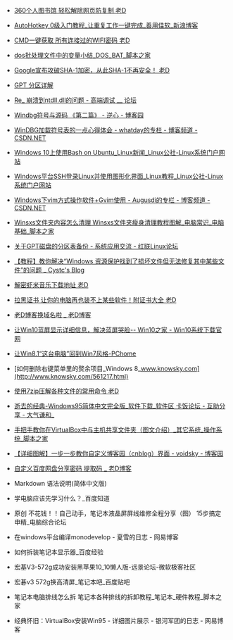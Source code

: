 + [360个人图书馆 轻松解除网页防复制  老D](https://laod.cn/black-technology/360doc-copy.html)

+ [AutoHotkey 0级入门教程_让重复工作一键完成_善用佳软_新浪博客](http://blog.sina.com.cn/s/blog_46dac66f010005g7.html)

+ [CMD一键获取 所有连接过的WIFI密码  老D](https://laod.cn/black-technology/cmd-obtain-wifi-password.html)

+ [dos批处理文件中的变量小结_DOS_BAT_脚本之家](http://www.jb51.net/article/49196.htm)

+ [Google宣布攻破SHA-1加密，从此SHA-1不再安全！  老D](https://laod.cn/news/google-sha-1.html)

+ [GPT 分区详解 ](http://www.jinbuguo.com/storage/gpt.html)

+ [Re_ 崩溃到ntdll.dll的问题 - 高端调试 __ 论坛](http://advdbg.org/forums/5776/ShowPost.aspx)

+ [Windbg符号与源码 《第二篇》 - 逆心 - 博客园](http://www.cnblogs.com/kissdodog/p/3729396.html)

+ [WinDBG加载符号表的一点心得体会 - whatday的专栏 - 博客频道 - CSDN.NET](http://blog.csdn.net/whatday/article/details/7100292)

+ [Windows 10上使用Bash on Ubuntu_Linux新闻_Linux公社-Linux系统门户网站](http://www.linuxidc.com/Linux/2016-04/130016.htm)

+ [Windows平台SSH登录Linux并使用图形化界面_Linux教程_Linux公社-Linux系统门户网站](http://www.linuxidc.com/Linux/2011-09/42340.htm)

+ [Windows下vim方式操作软件+Gvim使用 - Augusdi的专栏 - 博客频道 - CSDN.NET](http://blog.csdn.net/augusdi/article/details/43970341)

+ [Winsxs文件夹内容怎么清理 Winsxs文件夹瘦身清理教程图解_电脑常识_电脑基础_脚本之家](http://www.jb51.net/diannaojichu/164281.html)

+ [关于GPT磁盘的分区表备份 - 系统应用交流 - 红联Linux论坛](http://www.linuxdiyf.com/bbs/thread-310996-1-1.html)

+ [【教程】教你解决“Windows 资源保护找到了损坏文件但无法修复其中某些文件”的问题 _ Cystc's Blog](http://www.cystc.org/?p=2827)

+ [解密虾米音乐下载地址  老D](https://laod.cn/free/xiami-music.html)

+ [拉黑证书 让你的电脑再也装不上某些软件！附证书大全  老D](https://laod.cn/black-technology/pull-the-black-certificate.html)

+ [老D博客换域名啦 _ 老D博客](https://laod.cn/journal/cn-or-org.html)

+ [让Win10蓝屏显示详细信息，解决蓝屏哭脸-- Win10之家 - Win10系统下载官网](http://www.62hx.com/zixun/1101.html)

+ [让Win8.1“这台电脑”回到Win7风格-PChome](http://article.pchome.net/content-1678993.html)

+ [如何删除右键菜单里的赘余项目_Windows 8_www.knowsky.com](http://www.knowsky.com/561217.html)

+ [使用7zip压解各种文件的常用命令  老D](https://laod.cn/tools/7zip-jieya-mingling.html)

+ [逝去的经典-Windows95简体中文完全版_软件下载_软件区 卡饭论坛 - 互助分享 - 大气谦和_](file:///I:/keep_web/Computer/%E9%80%9D%E5%8E%BB%E7%9A%84%E7%BB%8F%E5%85%B8-Windows95%E7%AE%80%E4%BD%93%E4%B8%AD%E6%96%87%E5%AE%8C%E5%85%A8%E7%89%88_%E8%BD%AF%E4%BB%B6%E4%B8%8B%E8%BD%BD_%E8%BD%AF%E4%BB%B6%E5%8C%BA%20%E5%8D%A1%E9%A5%AD%E8%AE%BA%E5%9D%9B%20-%20%E4%BA%92%E5%8A%A9%E5%88%86%E4%BA%AB%20-%20%E5%A4%A7%E6%B0%94%E8%B0%A6%E5%92%8C!.html)

+ [手把手教你在VirtualBox中与主机共享文件夹（图文介绍）_其它系统_操作系统_脚本之家](http://www.jb51.net/os/other/514409.html)

+ [【详细图解】一步一步教你自定义博客园（cnblog）界面 - voidsky - 博客园](http://www.cnblogs.com/voidsky/p/5490220.html)

+ [自定义百度网盘分享密码 提取码 _ 老D博客](https://laod.cn/black-technology/baidu-wangpan-tiquma.html)

+ Markdown 语法说明(简体中文版)

+ 学电脑应该先学习什么？_百度知道

+ 原创 不花钱！！自己动手，笔记本液晶屏屏线维修全程分享（图） 15步搞定 申精_电脑综合论坛

+ 在windows平台编译monodevelop - 夏雪的日志 - 网易博客

+ 如何拆装笔记本显示器_百度经验

+ 宏基V3-572g成功安装黑苹果10_10懒人版-远景论坛-微软极客社区

+ 宏碁v3 572g换高清屏_笔记本吧_百度贴吧

+ 笔记本电脑排线怎么拆 笔记本各种排线的拆卸教程_笔记本_硬件教程_脚本之家

+ 经典怀旧：VirtualBox安装Win95 - 详细图片展示 - 银河军团的日志 - 网易博客

